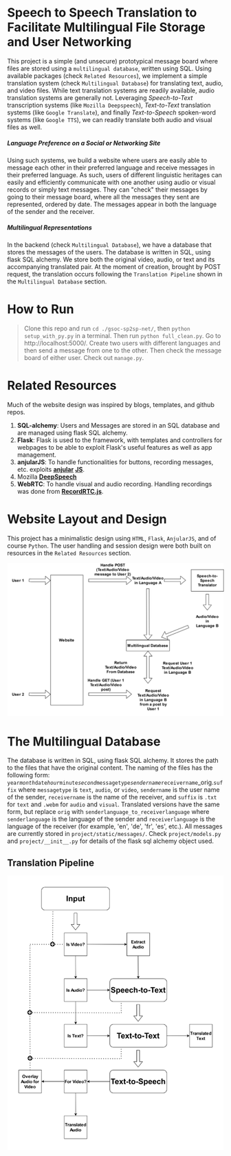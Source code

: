 # Speech to Speech Translation to Facilitate Multilingual File Storage and User Networking

This project is a simple (and unsecure) prototypical message board where files are stored using a `multilingual database`, 
written using SQL. 
Using available packages (check `Related Resources`), we implement a simple translation system 
(check `Multilingual Database`) for translating text, audio, and video files. 
While text translation systems are readily available, audio translation systems are generally not. 
Leveraging *Speech-to-Text* transcription systems (like `Mozilla Deepspeech`), *Text-to-Text* translation systems 
(like `Google Translate`), and finally *Text-to-Speech* spoken-word systems (like `Google TTS`), 
we can readily translate both audio and visual files as well.

##### Language Preference on a Social or Networking Site

Using such systems, we build a website where users are easily able to message each other in their preferred language 
and receive messages in their preferred language. 
As such, users of different linguistic heritages can easily and efficiently communicate with one another using audio 
or visual records or simply text messages. 
They can "check" their messages by going to their message board, where all the messages they sent are represented, ordered by date. 
The messages appear in both the language of the sender and the receiver. 

##### Multilingual Representations  

In the backend (check `Multilingual Database`), we have a database that stores the messages of the users. 
The database is written in SQL, using flask SQL alchemy. 
We store both the original video, audio, or text and its accompanying translated pair.
At the moment of creation, brought by POST request, the translation occurs following the `Translation Pipeline` shown 
in the `Multilingual Database` section.


# How to Run	

>Clone this repo and run `cd ./gsoc-sp2sp-net/`, then `python setup_with_py.py` in a terminal. 
Then run `python full_clean.py`. Go to http://localhost:5000/. 
Create two users with different languages and then send a message from one to the other. 
Then check the message board of either user. Check out `manage.py`.



# Related Resources
Much of the website design was inspired by blogs, templates, and github repos. 

1. **SQL-alchemy**: Users and Messages are stored in an SQL database and are managed using flask SQL alchemy.  
2. **Flask**: Flask is used to the framework, with templates and controllers for webpages to be able to exploit Flask's 
useful features as well as app management. 
3. **anjularJS**: To handle functionalities for buttons, recording messages, etc. exploits [**anjular**](https://realpython.com/handling-user-authentication-with-angular-and-flask/) [**JS**](https://github.com/realpython/flask-angular-auth).
4. Mozilla [**DeepSpeech**](https://github.com/mozilla/DeepSpeech)
5. **WebRTC**: To handle visual and audio recording. Handling recordings was done from [**RecordRTC.js**](https://github.com/muaz-khan/RecordRTC/blob/master/RecordRTC.js).

# Website Layout and Design

This project has a minimalistic design using `HTML`, `Flask`, `AnjularJS`, and of course `Python`.
The user handling and session design were both built on resources in the `Related Resources` section.

![Website Architecture](imgs/speech_to_speech_website.png)


# The Multilingual Database

The database is written in SQL, using flask SQL alchemy. It stores the path to the files that have the original
content. The naming of the files has the following form: `year`_`month`_`date`_`hour`_`minute`_`second`_`messagetype`_`sendername`_`receivername`_orig.`suffix` 
where `messagetype` is `text`, `audio`, or `video`, `sendername` is the user name of the sender, 
`receivername` is the name of the receiver, and `suffix` is `.txt` for `text` and `.webm` for `audio` and `visual`. 
Translated versions have the same form, but replace `orig` with `senderlanguage_to_receiverlanguage` 
where `senderlanguage` is the language of the sender and `receiverlanguage` is the language of the receiver 
(for example, 'en', 'de', 'fr', 'es', etc.). 
All messages are currently stored in `project/static/messages/`. 
Check `project/models.py` and `project/__init__.py` for details of the flask sql alchemy object used.

## Translation Pipeline

![Translation Pipeline](imgs/speech_to_speech_framework.png)
